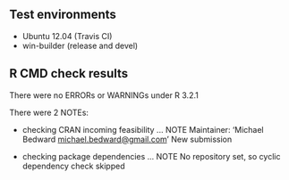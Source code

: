 ## Test environments
* Ubuntu 12.04 (Travis CI)
* win-builder (release and devel)

## R CMD check results

There were no ERRORs or WARNINGs under R 3.2.1

There were 2 NOTEs:

* checking CRAN incoming feasibility ... NOTE
  Maintainer: ‘Michael Bedward <michael.bedward@gmail.com>’
  New submission
  
* checking package dependencies ... NOTE
  No repository set, so cyclic dependency check skipped
